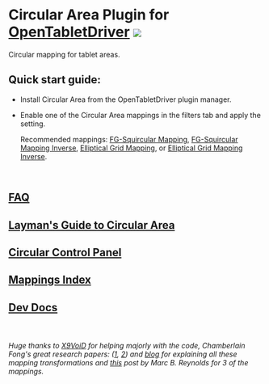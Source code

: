 # Circular Area Plugin for [OpenTabletDriver](https://github.com/OpenTabletDriver/OpenTabletDriver) [![](https://img.shields.io/github/downloads/Kuuuube/Circular_Area/total.svg)](https://github.com/Kuuuube/Circular_Area/releases/latest)

Circular mapping for tablet areas.

## Quick start guide:
- Install Circular Area from the OpenTabletDriver plugin manager.
- Enable one of the Circular Area mappings in the filters tab and apply the setting.

    Recommended mappings: [FG-Squircular Mapping](./wiki/mappings/fg_squircular_mapping.md), [FG-Squircular Mapping Inverse](./wiki/mappings/fg_squircular_mapping.md), [Elliptical Grid Mapping](./wiki/mappings/elliptical_grid_mapping.md), or [Elliptical Grid Mapping Inverse](./wiki/mappings/elliptical_grid_mapping.md).


<br>

## [FAQ](./wiki/FAQ.md)

## [Layman's Guide to Circular Area](./wiki/layman_s_guide_to_circular_area.md)

## [Circular Control Panel](./wiki/circular_control_panel.md)

## [Mappings Index](./wiki/mappings_index.md)

## [Dev Docs](./wiki/dev_docs.md)

<br>

###### Huge thanks to [X9VoiD](https://github.com/X9VoiD) for helping majorly with the code, Chamberlain Fong's great research papers: \([1](https://arxiv.org/abs/1509.06344), [2](https://arxiv.org/abs/1709.07875)\) and [blog](https://squircular.blogspot.com/) for explaining all these mapping transformations and [this](http://marc-b-reynolds.github.io/math/2017/01/08/SquareDisc.html) post by Marc B. Reynolds for 3 of the mappings.
